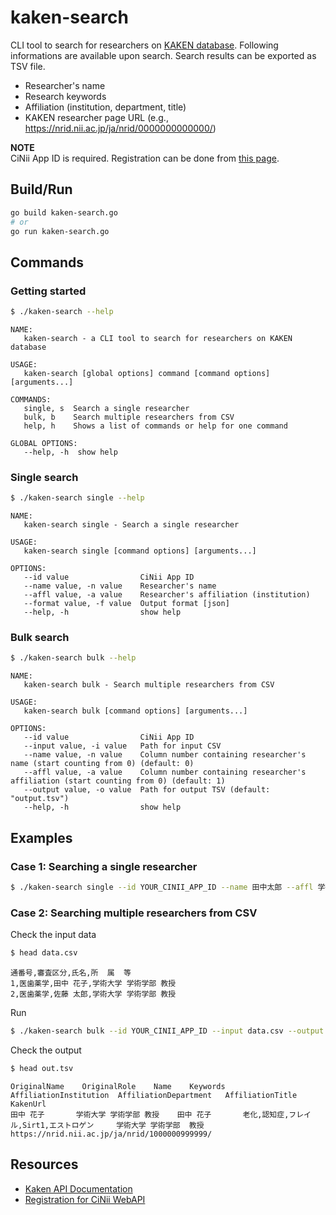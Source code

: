 # kaken-search

CLI tool to search for researchers on [KAKEN database](https://kaken.nii.ac.jp/ja/). Following informations are available upon search. Search results can be exported as TSV file.
- Researcher's name
- Research keywords
- Affiliation (institution, department, title)
- KAKEN researcher page URL (e.g., https://nrid.nii.ac.jp/ja/nrid/0000000000000/)

**NOTE**  
CiNii App ID is required. Registration can be done from [this page](https://support.nii.ac.jp/ja/cinii/api/developer).

## Build/Run
```sh
go build kaken-search.go
# or
go run kaken-search.go
```

## Commands

### Getting started
```sh
$ ./kaken-search --help
```
```
NAME:
   kaken-search - a CLI tool to search for researchers on KAKEN database

USAGE:
   kaken-search [global options] command [command options] [arguments...]

COMMANDS:
   single, s  Search a single researcher
   bulk, b    Search multiple researchers from CSV
   help, h    Shows a list of commands or help for one command

GLOBAL OPTIONS:
   --help, -h  show help
```

### Single search
```sh
$ ./kaken-search single --help
```
```
NAME:
   kaken-search single - Search a single researcher

USAGE:
   kaken-search single [command options] [arguments...]

OPTIONS:
   --id value                CiNii App ID
   --name value, -n value    Researcher's name
   --affl value, -a value    Researcher's affiliation (institution)
   --format value, -f value  Output format [json]
   --help, -h                show help
```

### Bulk search
```sh
$ ./kaken-search bulk --help
```
```
NAME:
   kaken-search bulk - Search multiple researchers from CSV

USAGE:
   kaken-search bulk [command options] [arguments...]

OPTIONS:
   --id value                CiNii App ID
   --input value, -i value   Path for input CSV
   --name value, -n value    Column number containing researcher's name (start counting from 0) (default: 0)
   --affl value, -a value    Column number containing researcher's affiliation (start counting from 0) (default: 1)
   --output value, -o value  Path for output TSV (default: "output.tsv")
   --help, -h                show help
```

## Examples

### Case 1: Searching a single researcher

```sh
$ ./kaken-search single --id YOUR_CINII_APP_ID --name 田中太郎 --affl 学術大学 --format json
```


### Case 2: Searching multiple researchers from CSV

Check the input data
```sh
$ head data.csv
```
```
通番号,審査区分,氏名,所  属  等
1,医歯薬学,田中 花子,学術大学 学術学部 教授
2,医歯薬学,佐藤 太郎,学術大学 学術学部 教授
```

Run
```sh
$ ./kaken-search bulk --id YOUR_CINII_APP_ID --input data.csv --output out.tsv --name 2 --affl 3
```

Check the output
```sh
$ head out.tsv
```
```
OriginalName    OriginalRole    Name    Keywords        AffiliationInstitution  AffiliationDepartment   AffiliationTitle        KakenUrl
田中 花子       学術大学 学術学部 教授    田中 花子       老化,認知症,フレイル,Sirt1,エストロゲン     学術大学 学術学部  教授    https://nrid.nii.ac.jp/ja/nrid/1000000999999/
```

## Resources
- [Kaken API Documentation](https://bitbucket.org/niijp/kaken_definition/src/master/)
- [Registration for CiNii WebAPI](https://support.nii.ac.jp/ja/cinii/api/developer)